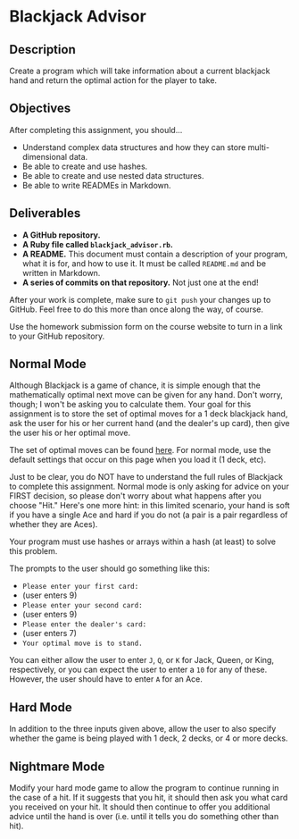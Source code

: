 # Blackjack Advisor

## Description

Create a program which will take information about a current blackjack hand and return the optimal action for the player to take.

## Objectives

After completing this assignment, you should...

* Understand complex data structures and how they can store multi-dimensional data.
* Be able to create and use hashes.
* Be able to create and use nested data structures.
* Be able to write READMEs in Markdown.

## Deliverables

* **A GitHub repository.**
* **A Ruby file called `blackjack_advisor.rb`.**
* **A README.**  This document must contain a description of your program, what it is for, and how to use it.  It must be called `README.md` and be written in Markdown.
* **A series of commits on that repository.**  Not just one at the end!

After your work is complete, make sure to `git push` your changes up to GitHub.  Feel free to do this more than once along the way, of course.

Use the homework submission form on the course website to turn in a link to your GitHub repository.

## Normal Mode

Although Blackjack is a game of chance, it is simple enough that the mathematically optimal next move can be given for any hand.  Don't worry, though; I won't be asking you to calculate them.  Your goal for this assignment is to store the set of optimal moves for a 1 deck blackjack hand, ask the user for his or her current hand (and the dealer's up card), then give the user his or her optimal move.

The set of optimal moves can be found [here](http://wizardofodds.com/games/blackjack/strategy/calculator/). For normal mode, use the default settings that occur on this page when you load it (1 deck, etc).

Just to be clear, you do NOT have to understand the full rules of Blackjack to complete this assignment.  Normal mode is only asking for advice on your FIRST decision, so please don't worry about what happens after you choose "Hit."  Here's one more hint: in this limited scenario, your hand is soft if you have a single Ace and hard if you do not (a pair is a pair regardless of whether they are Aces).

Your program must use hashes or arrays within a hash (at least) to solve this problem.  

The prompts to the user should go something like this:

* `Please enter your first card:`
* (user enters 9)
* `Please enter your second card:`
* (user enters 9)
* `Please enter the dealer's card:`
* (user enters 7)
* `Your optimal move is to stand.`

You can either allow the user to enter `J`, `Q`, or `K` for Jack, Queen, or King, respectively, or you can expect the user to enter a `10` for any of these.  However, the user should have to enter `A` for an Ace.


## Hard Mode

In addition to the three inputs given above, allow the user to also specify whether the game is being played with 1 deck, 2 decks, or 4 or more decks.


## Nightmare Mode

Modify your hard mode game to allow the program to continue running in the case of a hit.  If it suggests that you hit, it should then ask you what card you received on your hit.  It should then continue to offer you additional advice until the hand is over (i.e. until it tells you do something other than hit).
